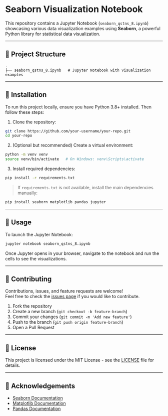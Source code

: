# Seaborn Visualization Notebook

This repository contains a Jupyter Notebook (`seaborn_qstns_8.ipynb`) showcasing various data visualization examples using **Seaborn**, a powerful Python library for statistical data visualization.

---

## 📂 Project Structure

```
.
├── seaborn_qstns_8.ipynb   # Jupyter Notebook with visualization examples
```

---

## 🚀 Installation

To run this project locally, ensure you have Python 3.8+ installed. Then follow these steps:

1. Clone the repository:

```bash
git clone https://github.com/your-username/your-repo.git
cd your-repo
```

2. (Optional but recommended) Create a virtual environment:

```bash
python -m venv venv
source venv/bin/activate   # On Windows: venv\Scripts\activate
```

3. Install required dependencies:

```bash
pip install -r requirements.txt
```

> If `requirements.txt` is not available, install the main dependencies manually:

```bash
pip install seaborn matplotlib pandas jupyter
```

---

## 📘 Usage

To launch the Jupyter Notebook:

```bash
jupyter notebook seaborn_qstns_8.ipynb
```

Once Jupyter opens in your browser, navigate to the notebook and run the cells to see the visualizations.

---

## 🤝 Contributing

Contributions, issues, and feature requests are welcome!  
Feel free to check the [issues page](../../issues) if you would like to contribute.

1. Fork the repository
2. Create a new branch (`git checkout -b feature-branch`)
3. Commit your changes (`git commit -m 'Add new feature'`)
4. Push to the branch (`git push origin feature-branch`)
5. Open a Pull Request

---

## 📜 License

This project is licensed under the MIT License - see the [LICENSE](LICENSE) file for details.

---

## 🙌 Acknowledgements

- [Seaborn Documentation](https://seaborn.pydata.org/)
- [Matplotlib Documentation](https://matplotlib.org/)
- [Pandas Documentation](https://pandas.pydata.org/)
